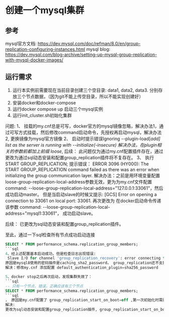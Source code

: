 # 创建一个mysql集群
## 参考 
mysql官方文档: https://dev.mysql.com/doc/refman/8.0/en/group-replication-configuring-instances.html
mysql blog: https://dev.mysql.com/blog-archive/setting-up-mysql-group-replication-with-mysql-docker-images/

## 运行需求
1. 运行本实例前需要现在当前目录创建三个空目录: data1, data2, data3. 分别存放三个节点数据，（因为git不能上传空目录，所以不能实现创建好）
2. 安装docker和docker-compose
3. 运行docker compose up 启动三个mysql实例
4. 运行init_cluster.sh初始化集群

问题:
1、 挂载的my.cnf总是可写，docker官方的mysql镜像忽略，解决办法1，通过可写方式挂载，然后修改command启动命令，先授权再启动mysql，解决办法2, 更换镜像为mysql官方镜像
2、 启动时提示错误Ignoring --plugin-load[_add] list as the server is running with --initialize(-insecure)
解决办法，在plugin相关的参数前都加上前缀 loose_, 
后续： 此问题仅为通过my.cnf配置插件存在，通过更改为通过sql动态安装和配置group_replication插件将不复存在。
3、 执行 START GROUP_REPLICATION; 提示错误：
ERROR 3096 (HY000): The START GROUP_REPLICATION command failed as there was an error when initializing the group communication layer.
解决办法：之前是用环境变量配置 loose-group-replication-local-address参数无效，更为为my.cnf文件配置 command: --loose-group-replication-local-address="127.0.0.1:33061"，然后成功启动master。
但是当启动slave的时候又提示: [GCS] Error on opening a connection to 33061 on local port: 33061.
再次更改为 在docker启动命令传递该参数 command: --loose-group-replication-local-address="mysql1:33061"， 成功启动slave。

后续： 已更改为sql动态安装和配置group_replication插件。

至此，通过一下sql检查所有节点成功启动连接
```sql
SELECT * FROM performance_schema.replication_group_members;
```sql
4、经上述配置基本启动成功，但是检查日志出现错误: 
 Slave I/O for channel 'group_replication_recovery': error connecting to master 'rpl_user@mysql1:3306' - retry-time: 60 retries: 1 message: Authentication plugin 'caching_sha2_password' reported error: Authentication requires secure connection. Error_code: MY-002061
原因是mysql8使用的密码插件是caching_sha2_password， group_replication还不支持，
解决：修改my.cnf 添加配置 default_authentication_plugin=sha256_password

5、docker stop之后再次启动，发现集群失效了：
```sql
-- 只有一个节点，错误。正确应该有三个节点
SELECT * FROM performance_schema.replication_group_members;
```sql
， 原因是my.cnf配置了 group_replication_start_on_boot=off ,第一次初始化时需要为off,确保在配置完成之前不出错，之后要该为on，重启时才会自动启动复制
解决: 
更改为sql动态安装和配置group_replication插件, group_replication_start_on_boot不存在my.cnf写死的问题。
